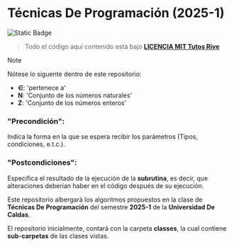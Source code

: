 # Técnicas De Programación (2025-1)
![Static Badge](https://img.shields.io/badge/Pyton%203.12.8-Preferred-green) 

>Todo el código aquí contenido está bajo [**LICENCIA MIT Tutos Rive**](./LICENSE)

> [!NOTE]
> Nótese lo siguente dentro de este repositorio:
> 
> - **∈**: 'pertenece a'
> - **N**: 'Conjunto de los números naturales'
> - **Z**: 'Conjunto de los números enteros'
>
> ### "Precondición":
> Indica la forma en la que se espera recibir los parámetros (Tipos, condiciones, e.t.c.).
> ### "Postcondiciones":
> Especifica el resultado de la ejecución de la **subrutina**, es decir, que alteraciones deberían haber en el código después de su ejecución.

Este repositorio albergará los algoritmos propuestos en la clase de **Técnicas De Programación** del semestre **2025-1** de la **Universidad De Caldas**. 

El repositorio inicialmente, contará con la carpeta **classes**, la cual contiene **sub-carpetas** de las clases vistas.